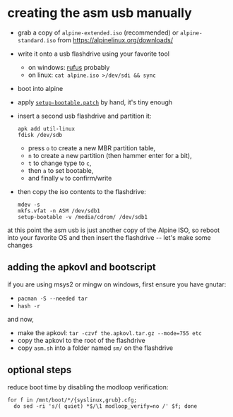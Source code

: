 # creating the asm usb manually

* grab a copy of `alpine-extended.iso` (recommended) or `alpine-standard.iso` from https://alpinelinux.org/downloads/

* write it onto a usb flashdrive using your favorite tool
  * on windows: [rufus](https://github.com/pbatard/rufus/releases/) probably
  * on linux: `cat alpine.iso >/dev/sdi && sync`

* boot into alpine

* apply [`setup-bootable.patch`](./setup-bootable.patch) by hand, it's tiny enough

* insert a second usb flashdrive and partition it:
  ```
  apk add util-linux
  fdisk /dev/sdb
  ```
  * press `o` to create a new MBR partition table,
  * `n` to create a new partition (then hammer enter for a bit),
  * `t` to change type to `c`,
  * then `a` to set bootable,
  * and finally `w` to confirm/write

* then copy the iso contents to the flashdrive:
  ```
  mdev -s
  mkfs.vfat -n ASM /dev/sdb1
  setup-bootable -v /media/cdrom/ /dev/sdb1
  ```

at this point the asm usb is just another copy of the Alpine ISO, so reboot into your favorite OS and then insert the flashdrive -- let's make some changes


## adding the apkovl and bootscript

if you are using msys2 or mingw on windows, first ensure you have gnutar:
* `pacman -S --needed tar`
* `hash -r`

and now,
* make the apkovl: `tar -czvf the.apkovl.tar.gz --mode=755 etc`
* copy the apkovl to the root of the flashdrive
* copy `asm.sh` into a folder named `sm/` on the flashdrive


## optional steps

reduce boot time by disabling the modloop verification:
```
for f in /mnt/boot/*/{syslinux,grub}.cfg;
  do sed -ri 's/( quiet) *$/\1 modloop_verify=no /' $f; done 
```
